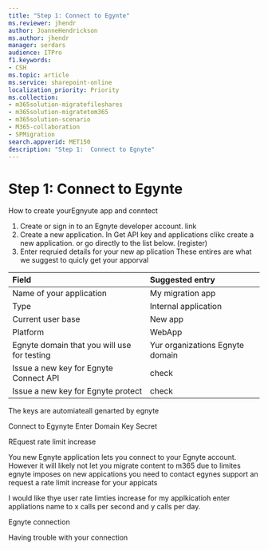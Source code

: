 ```yaml
---
title: "Step 1: Connect to Egynte"
ms.reviewer: jhendr
author: JoanneHendrickson
ms.author: jhendr
manager: serdars
audience: ITPro
f1.keywords:
- CSH
ms.topic: article
ms.service: sharepoint-online
localization_priority: Priority
ms.collection: 
- m365solution-migratefileshares
- m365solution-migratetom365
- m365solution-scenario
- M365-collaboration
- SPMigration
search.appverid: MET150
description: "Step 1:  Connect to Egnyte" 
---
```

# Step 1:  Connect to Egynte

How to create yourEgnyute app and conntect

1.  Create or sign in to an Egnyte developer account.  link
2.  Create a new application.  In Get API key and applications clikc create a new application.  or go directly to the list below.  (register)
3. Enter reqruied details for your new ap plication  These entires are what we suggest to quicly get your apporval

|Field|Suggested entry|
|:-----|:----|
|Name of your application |My migration app|
|Type|Internal application |
|Current user base|New app|
|Platform |WebApp|
|Egnyte domain that you will use for testing | Yur organizations Egnyte domain|
|Issue a new key for Egnyte Connect API |check|
|Issue a new key for Egnyte protect | check|


The keys are automiateall genarted by egnyte

Connect to Egynyte 
Enter  Domain
Key
Secret


REquest rate limit increase

You new Egnyte application lets you connect to your Egnyte account.  However it will likely not let you migrate content to m365 due to limites egnyte imposes on new appications you need to contact egynes support an request a rate limit increase for your appicats

I would like thye user rate limties increase for my applkicatioh enter appliations name to x calls per second and y calls per day.

Egnyte connection

Having trouble with your connection 


